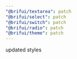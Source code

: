 ```yaml
---
"@brifui/textarea": patch
"@brifui/select": patch
"@brifui/switch": patch
"@brifui/radio": patch
"@brifui/theme": patch
---
```


updated styles
